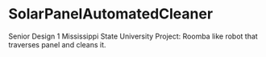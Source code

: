 # SolarPanelAutomatedCleaner
Senior Design 1 Mississippi State University Project: Roomba like robot that traverses panel and cleans it.
